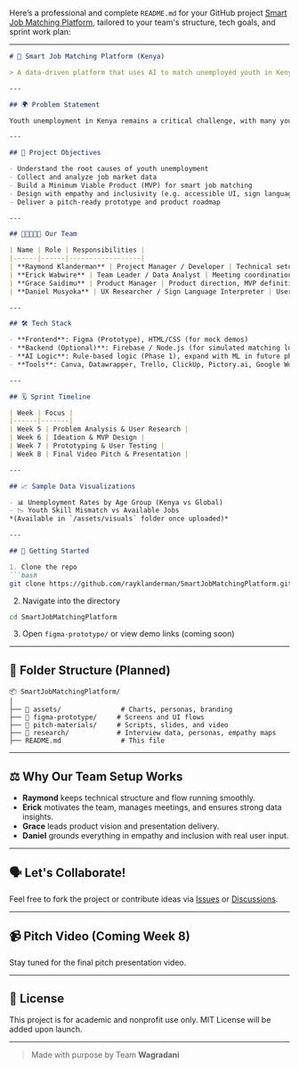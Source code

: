 Here’s a professional and complete `README.md` for your GitHub project [Smart Job Matching Platform](https://github.com/rayklanderman/SmartJobMatchingPlatform.git), tailored to your team's structure, tech goals, and sprint work plan:

---

```markdown
# 💼 Smart Job Matching Platform (Kenya)

> A data-driven platform that uses AI to match unemployed youth in Kenya with job opportunities tailored to their skills, education, and interests.

---

## 🌍 Problem Statement

Youth unemployment in Kenya remains a critical challenge, with many young people struggling to find jobs that match their qualifications. This project aims to build an intelligent job matching platform to bridge the gap between youth talent and job market demands using AI, inclusive UX, and real user insights.

---

## 🎯 Project Objectives

- Understand the root causes of youth unemployment
- Collect and analyze job market data
- Build a Minimum Viable Product (MVP) for smart job matching
- Design with empathy and inclusivity (e.g. accessible UI, sign language interpretation)
- Deliver a pitch-ready prototype and product roadmap

---

## 🧑🏽‍🤝‍🧑🏽 Our Team

| Name | Role | Responsibilities |
|------|------|------------------|
| **Raymond Klanderman** | Project Manager / Developer | Technical setup, GitHub management, project structure, wireframing, prototype development |
| **Erick Wabwire** | Team Leader / Data Analyst | Meeting coordination, data collection, visualizations, AI logic, voiceover |
| **Grace Saidimu** | Product Manager | Product direction, MVP definition, script writing, presentation design |
| **Daniel Musyoka** | UX Researcher / Sign Language Interpreter | User interviews, UX testing, accessibility features, sign language content |

---

## 🛠️ Tech Stack

- **Frontend**: Figma (Prototype), HTML/CSS (for mock demos)
- **Backend (Optional)**: Firebase / Node.js (for simulated matching logic)
- **AI Logic**: Rule-based logic (Phase 1), expand with ML in future phases
- **Tools**: Canva, Datawrapper, Trello, ClickUp, Pictory.ai, Google Workspace

---

## 🗓️ Sprint Timeline

| Week | Focus |
|------|-------|
| Week 5 | Problem Analysis & User Research |
| Week 6 | Ideation & MVP Design |
| Week 7 | Prototyping & User Testing |
| Week 8 | Final Video Pitch & Presentation |

---

## 📈 Sample Data Visualizations

- 📊 Unemployment Rates by Age Group (Kenya vs Global)
- 📉 Youth Skill Mismatch vs Available Jobs
*(Available in `/assets/visuals` folder once uploaded)*

---

## 🚀 Getting Started

1. Clone the repo  
```bash
git clone https://github.com/rayklanderman/SmartJobMatchingPlatform.git
```

2. Navigate into the directory  
```bash
cd SmartJobMatchingPlatform
```

3. Open `figma-prototype/` or view demo links (coming soon)

---

## 📁 Folder Structure (Planned)

```
📦 SmartJobMatchingPlatform/
│
├── 📂 assets/               # Charts, personas, branding
├── 📂 figma-prototype/     # Screens and UI flows
├── 📂 pitch-materials/     # Scripts, slides, and video
├── 📂 research/            # Interview data, personas, empathy maps
├── README.md               # This file
```

---

## ⚖️ Why Our Team Setup Works

- **Raymond** keeps technical structure and flow running smoothly.
- **Erick** motivates the team, manages meetings, and ensures strong data insights.
- **Grace** leads product vision and presentation delivery.
- **Daniel** grounds everything in empathy and inclusion with real user input.

---

## 🗣️ Let's Collaborate!

Feel free to fork the project or contribute ideas via [Issues](https://github.com/rayklanderman/SmartJobMatchingPlatform/issues) or [Discussions](https://github.com/rayklanderman/SmartJobMatchingPlatform/discussions).

---

## 📹 Pitch Video (Coming Week 8)

Stay tuned for the final pitch presentation video.

---

## 📜 License

This project is for academic and nonprofit use only. MIT License will be added upon launch.

---

> Made with purpose by Team **Wagradani**  
```

